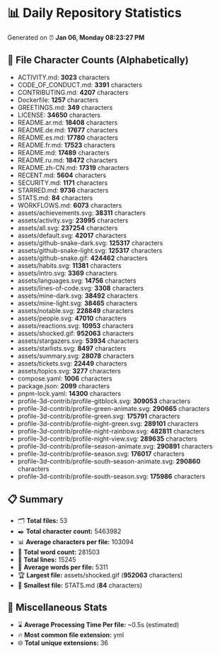 # 📊 Daily Repository Statistics
Generated on ⏰ **Jan 06, Monday 08:23:27 PM**

## 📂 File Character Counts (Alphabetically)
- ACTIVITY.md: **3023** characters
- CODE_OF_CONDUCT.md: **3391** characters
- CONTRIBUTING.md: **4207** characters
- Dockerfile: **1257** characters
- GREETINGS.md: **349** characters
- LICENSE: **34650** characters
- README.ar.md: **18408** characters
- README.de.md: **17677** characters
- README.es.md: **17780** characters
- README.fr.md: **17523** characters
- README.md: **17489** characters
- README.ru.md: **18472** characters
- README.zh-CN.md: **17319** characters
- RECENT.md: **5604** characters
- SECURITY.md: **1171** characters
- STARRED.md: **9736** characters
- STATS.md: **84** characters
- WORKFLOWS.md: **6073** characters
- assets/achievements.svg: **38311** characters
- assets/activity.svg: **23995** characters
- assets/all.svg: **237254** characters
- assets/default.svg: **42017** characters
- assets/github-snake-dark.svg: **125317** characters
- assets/github-snake-light.svg: **125317** characters
- assets/github-snake.gif: **424462** characters
- assets/habits.svg: **11381** characters
- assets/intro.svg: **3369** characters
- assets/languages.svg: **14756** characters
- assets/lines-of-code.svg: **3308** characters
- assets/mine-dark.svg: **38492** characters
- assets/mine-light.svg: **38465** characters
- assets/notable.svg: **228849** characters
- assets/people.svg: **47010** characters
- assets/reactions.svg: **10953** characters
- assets/shocked.gif: **952063** characters
- assets/stargazers.svg: **53934** characters
- assets/starlists.svg: **8497** characters
- assets/summary.svg: **28078** characters
- assets/tickets.svg: **22449** characters
- assets/topics.svg: **3277** characters
- compose.yaml: **1006** characters
- package.json: **2099** characters
- pnpm-lock.yaml: **14300** characters
- profile-3d-contrib/profile-gitblock.svg: **309053** characters
- profile-3d-contrib/profile-green-animate.svg: **290665** characters
- profile-3d-contrib/profile-green.svg: **175791** characters
- profile-3d-contrib/profile-night-green.svg: **289101** characters
- profile-3d-contrib/profile-night-rainbow.svg: **482811** characters
- profile-3d-contrib/profile-night-view.svg: **289635** characters
- profile-3d-contrib/profile-season-animate.svg: **290891** characters
- profile-3d-contrib/profile-season.svg: **176017** characters
- profile-3d-contrib/profile-south-season-animate.svg: **290860** characters
- profile-3d-contrib/profile-south-season.svg: **175986** characters

## 📋 Summary
- 🗂️ **Total files:** 53
- ✒️ **Total character count:** 5463982
- 📊 **Average characters per file:** 103094
- 📝 **Total word count:** 281503
- 🧾 **Total lines:** 15245
- 📐 **Average words per file:** 5311
- 🏆 **Largest file:** assets/shocked.gif (**952063** characters)
- 🥉 **Smallest file:** STATS.md (**84** characters)

## 🌟 Miscellaneous Stats
- ⌛ **Average Processing Time Per file:** ~0.5s (estimated)
- 🔥 **Most common file extension:** yml
- 🌐 **Total unique extensions:** 36
